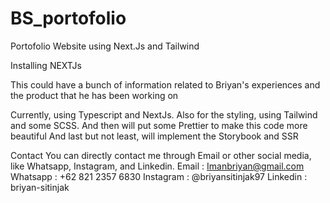 # BS_portofolio
Portofolio Website using Next.Js and Tailwind

Installing NEXTJs

This could have a bunch of information related to Briyan's experiences and the product that he has been working on

Currently, using Typescript and NextJs. Also for the styling, using Tailwind and some SCSS. 
And then will put some Prettier to make this code more beautiful 
And last but not least, will implement the Storybook and SSR


Contact
You can directly contact me through Email or other social media, like Whatsapp, Instagram, and Linkedin.
Email : Imanbriyan@gmail.com
Whatsapp : +62 821 2357 6830
Instagram : @briyansitinjak97
Linkedin : briyan-sitinjak
